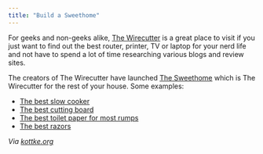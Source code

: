 ```yaml
---
title: "Build a Sweethome"
---
```

<p>For geeks and non-geeks alike, <a href="http://thewirecutter.com/">The Wirecutter</a> is a great place to visit if you just want to find out the best router, printer, TV or laptop for your nerd life and not have to spend a lot of time researching various blogs and review sites.</p>
<p>The creators of The Wirecutter have launched <a href="http://thesweethome.com">The Sweethome</a> which is The Wirecutter for the rest of your house. Some examples:</p>
<ul>
<li><a href="http://thesweethome.com/reviews/the-best-slow-cooker/">The best slow cooker</a></li>
<li><a href="http://thesweethome.com/reviews/the-best-cutting-boards/">The best cutting board</a></li>
<li><a href="http://thesweethome.com/reviews/the-best-toilet-paper/">The best toilet paper for most rumps</a></li>
<li><a href="http://thesweethome.com/reviews/the-best-razors/">The best razors</a></li>
</ul>
<p><em>Via <a href="http://kottke.org/13/05/make-your-home-a-sweethome">kottke.org</a></em></p>
